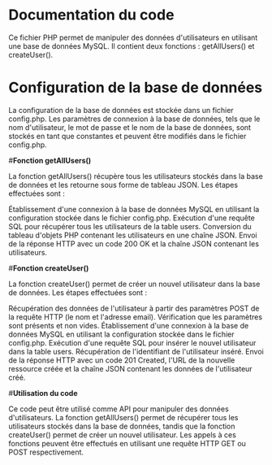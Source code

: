 # **Documentation du code**

Ce fichier PHP permet de manipuler des données d'utilisateurs en utilisant une base de données MySQL. Il contient deux fonctions : getAllUsers() et createUser().

# **Configuration de la base de données**

La configuration de la base de données est stockée dans un fichier config.php. Les paramètres de connexion à la base de données, tels que le nom d'utilisateur, le mot de passe et le nom de la base de données, sont stockés en tant que constantes et peuvent être modifiés dans le fichier config.php.

#**Fonction getAllUsers()**

La fonction getAllUsers() récupère tous les utilisateurs stockés dans la base de données et les retourne sous forme de tableau JSON. Les étapes effectuées sont :

Établissement d'une connexion à la base de données MySQL en utilisant la configuration stockée dans le fichier config.php.
Exécution d'une requête SQL pour récupérer tous les utilisateurs de la table users.
Conversion du tableau d'objets PHP contenant les utilisateurs en une chaîne JSON.
Envoi de la réponse HTTP avec un code 200 OK et la chaîne JSON contenant les utilisateurs.

#**Fonction createUser()**

La fonction createUser() permet de créer un nouvel utilisateur dans la base de données. Les étapes effectuées sont :

Récupération des données de l'utilisateur à partir des paramètres POST de la requête HTTP (le nom et l'adresse email).
Vérification que les paramètres sont présents et non vides.
Établissement d'une connexion à la base de données MySQL en utilisant la configuration stockée dans le fichier config.php.
Exécution d'une requête SQL pour insérer le nouvel utilisateur dans la table users.
Récupération de l'identifiant de l'utilisateur inséré.
Envoi de la réponse HTTP avec un code 201 Created, l'URL de la nouvelle ressource créée et la chaîne JSON contenant les données de l'utilisateur créé.

#**Utilisation du code**

Ce code peut être utilisé comme API pour manipuler des données d'utilisateurs. La fonction getAllUsers() permet de récupérer tous les utilisateurs stockés dans la base de données, tandis que la fonction createUser() permet de créer un nouvel utilisateur. Les appels à ces fonctions peuvent être effectués en utilisant une requête HTTP GET ou POST respectivement.